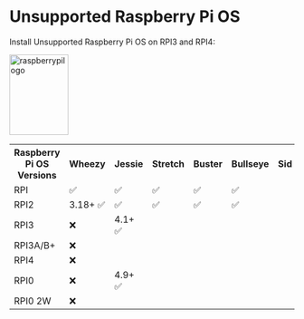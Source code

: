 <!DOCTYPE html>
<html>
<body>

<h1> Unsupported Raspberry Pi OS</h1>
<p>Install Unsupported Raspberry Pi OS on RPI3 and RPI4:</p>

<img src="https://www.raspberrypi.org/app/uploads/2018/03/RPi-Logo-Reg-SCREEN.png" alt="raspberrypilogo" width="104" height="142">

<table style="width:100%">
  <tr>
    <th>Raspberry Pi OS Versions</th>
    <th>Wheezy</th>
    <th>Jessie</th>
    <th>Stretch</th>
    <th>Buster</th>
    <th>Bullseye</th>
    <th>Sid</th>
  </tr>
  <tr>
    <td>RPI</td>
    <td>✅</td>
    <td>✅</td>
    <td>✅</td>
    <td>✅</td>
    <td>✅</td>
    <td></td>
  </tr>
  <tr>
    <td>RPI2</td>
    <td>3.18+ ✅</td>
    <td>✅</td>
    <td>✅</td>
    <td>✅</td>
    <td>✅</td>
  </tr>
  <tr>
    <td>RPI3</td>
    <td>❌</td>
    <td>4.1+ ✅</td>
    <td></td>
    <td></td>
    <td></td>
  </tr>
  <tr>
    <td>RPI3A/B+</td>
    <td>❌</td>
    <td></td>
    <td></td>
    <td></td>
    <td></td>
  </tr>
  <tr>
    <td>RPI4</td>
    <td>❌</td>
    <td></td>
  </tr>
<tr>
    <td>RPI0</td>
    <td>❌</td>
    <td>4.9+ ✅</td>
  </tr>
  <tr>
    <td>RPI0 2W</td>
    <td>❌</td>
    <td></td>
  </tr>
</table>

</body>
</html>


